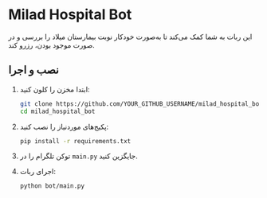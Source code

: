 # Milad Hospital Bot

این ربات به شما کمک می‌کند تا به‌صورت خودکار نوبت بیمارستان میلاد را بررسی و در صورت موجود بودن، رزرو کند.

## نصب و اجرا

1. ابتدا مخزن را کلون کنید:
    ```bash
    git clone https://github.com/YOUR_GITHUB_USERNAME/milad_hospital_bot.git
    cd milad_hospital_bot
    ```

2. پکیج‌های موردنیاز را نصب کنید:
    ```bash
    pip install -r requirements.txt
    ```

3. توکن تلگرام را در `main.py` جایگزین کنید.

4. اجرای ربات:
    ```bash
    python bot/main.py
    ```